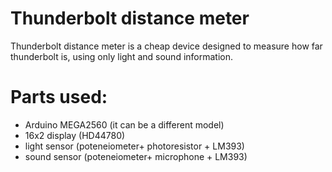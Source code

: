 # Thunderbolt distance meter
Thunderbolt distance meter is a cheap device designed to measure how far thunderbolt is, using only light and sound information.

# Parts used:

- Arduino MEGA2560 (it can be a different model)
- 16x2 display (HD44780)
- light sensor (poteneiometer+ photoresistor + LM393)
- sound sensor (poteneiometer+ microphone + LM393)